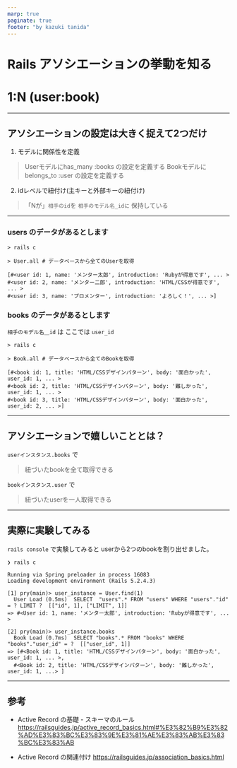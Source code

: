 ```yaml
---
marp: true
paginate: true
footer: "by kazuki tanida"
---
```


<!-- prerender: true -->

<style>
  section {
    font-size: 20px
  }
</style>

# Rails アソシエーションの挙動を知る
# 1:N (user:book)

---

## アソシエーションの設定は大きく捉えて2つだけ
1. モデルに関係性を定義
>Userモデルにhas_many :books の設定を定義する
>Bookモデルにbelongs_to :user の設定を定義する

2. idレベルで紐付け(主キーと外部キーの紐付け)
>「Nが」`相手のid`を `相手のモデル名_idに` 保持している

---

### users のデータがあるとします

```
> rails c

> User.all # データベースから全てのUserを取得

[#<user id: 1, name: 'メンター太郎', introduction: 'Rubyが得意です', ... >
#<user id: 2, name: 'メンター二郎', introduction: 'HTML/CSSが得意です', ... >
#<user id: 3, name: 'プロメンター', introduction: 'よろしく！', ... >]
```

### books のデータがあるとします
`相手のモデル名＿id` は ここでは `user_id`
```
> rails c

> Book.all # データベースから全てのBookを取得

[#<book id: 1, title: 'HTML/CSSデザインパターン', body: '面白かった', user_id: 1, ... >
#<book id: 2, title: 'HTML/CSSデザインパターン', body: '難しかった', user_id: 1, ... >
#<book id: 3, title: 'HTML/CSSデザインパターン', body: '面白かった', user_id: 2, ... >]
```

---

## アソシエーションで嬉しいこととは？

`userインスタンス.books` で
  >紐づいたbookを全て取得できる

`bookインスタンス.user` で
  >紐づいたuserを一人取得できる

---

## 実際に実験してみる
`rails console` で実験してみると userから2つのbookを割り出せました。

```
❯ rails c

Running via Spring preloader in process 16083
Loading development environment (Rails 5.2.4.3)

[1] pry(main)> user_instance = User.find(1)
  User Load (0.5ms)  SELECT  "users".* FROM "users" WHERE "users"."id" = ? LIMIT ?  [["id", 1], ["LIMIT", 1]]
=> #<User id: 1, name: 'メンター太郎', introduction: 'Rubyが得意です', ... >

[2] pry(main)> user_instance.books
  Book Load (0.7ms)  SELECT "books".* FROM "books" WHERE "books"."user_id" = ?  [["user_id", 1]]
=> [#<Book id: 1, title: 'HTML/CSSデザインパターン', body: '面白かった', user_id: 1, ... >,
  #<Book id: 2, title: 'HTML/CSSデザインパターン', body: '難しかった', user_id: 1, ...> ]
```

---
## 参考

- Active Record の基礎 - スキーマのルール
https://railsguides.jp/active_record_basics.html#%E3%82%B9%E3%82%AD%E3%83%BC%E3%83%9E%E3%81%AE%E3%83%AB%E3%83%BC%E3%83%AB

- Active Record の関連付け
https://railsguides.jp/association_basics.html

